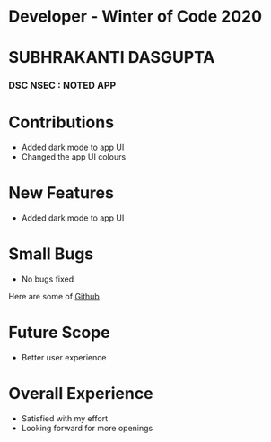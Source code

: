 # Developer - Winter of Code 2020
# SUBHRAKANTI DASGUPTA
### DSC NSEC : NOTED APP


# Contributions
- Added dark mode to app UI
- Changed the app UI colours
  
# New Features
- Added dark mode to app UI

# Small Bugs
- No bugs fixed

Here are some of [Github](https://github.com/dscnsec/noted-App/pull/15) 

# Future Scope
- Better user experience

# Overall Experience
- Satisfied with my effort
- Looking forward for more openings
